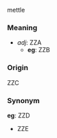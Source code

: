 mettle
### Meaning
+ _adj_: ZZA
    + __eg__: ZZB

### Origin

ZZC

### Synonym

__eg__: ZZD

+ ZZE


